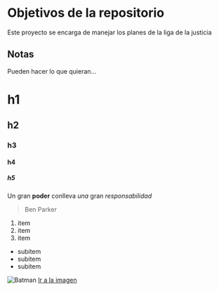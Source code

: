 # Objetivos de la repositorio

Este proyecto se encarga de manejar los planes de la liga de la justicia


## Notas
Pueden hacer lo que quieran...
# h1
## h2 
### h3 
#### h4
##### h5

Un gran **poder** conlleva _una_ gran *responsabilidad*
> Ben Parker

1. item
2. item
3. item
  * subitem
  * subitem
  * subitem
  
  ![Batman](https://i.blogs.es/494e30/bak-sshot075_7qdd/1366_2000.jpeg)
  [Ir a la imagen](https://i.blogs.es/494e30/bak-sshot075_7qdd/1366_2000.jpeg)
